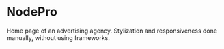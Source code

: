 # NodePro
Home page of an advertising agency. Stylization and responsiveness done manually, without using frameworks.
